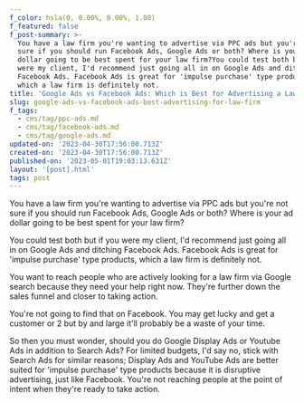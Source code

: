 ```yaml
---
f_color: hsla(0, 0.00%, 0.00%, 1.00)
f_featured: false
f_post-summary: >-
  You have a law firm you're wanting to advertise via PPC ads but you're not
  sure if you should run Facebook Ads, Google Ads or both? Where is your ad
  dollar going to be best spent for your law firm?You could test both but if you
  were my client, I'd recommend just going all in on Google Ads and ditching
  Facebook Ads. Facebook Ads is great for 'impulse purchase' type products,
  which a law firm is definitely not.
title: 'Google Ads vs Facebook Ads: Which is Best for Advertising a Law Firm?'
slug: google-ads-vs-facebook-ads-best-advertising-for-law-firm
f_tags:
  - cms/tag/ppc-ads.md
  - cms/tag/facebook-ads.md
  - cms/tag/google-ads.md
updated-on: '2023-04-30T17:56:00.713Z'
created-on: '2023-04-30T17:56:00.713Z'
published-on: '2023-05-01T19:03:13.631Z'
layout: '[post].html'
tags: post
---
```


You have a law firm you're wanting to advertise via PPC ads but you're not sure if you should run Facebook Ads, Google Ads or both? Where is your ad dollar going to be best spent for your law firm?

You could test both but if you were my client, I'd recommend just going all in on Google Ads and ditching Facebook Ads. Facebook Ads is great for 'impulse purchase' type products, which a law firm is definitely not.

You want to reach people who are actively looking for a law firm via Google search because they need your help right now. They're further down the sales funnel and closer to taking action.

You're not going to find that on Facebook. You may get lucky and get a customer or 2 but by and large it'll probably be a waste of your time.

So then you must wonder, should you do Google Display Ads or Youtube Ads in addition to Search Ads? For limited budgets, I'd say no, stick with Search Ads for similar reasons; Display Ads and YouTube Ads are better suited for 'impulse purchase' type products because it is disruptive advertising, just like Facebook. You're not reaching people at the point of intent when they're ready to take action.

